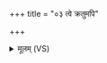 +++
title = "०३ त्वे क्रतुमपि"

+++
<details><summary>मूलम् (VS)</summary>

त्वे क्रतु॒मपि॑ पृञ्चन्ति॒ भूरि॒ द्विर्यदे॒ते त्रिर्भ॑व॒न्त्यूमाः॑।  
स्वा॒दोः स्वादी॑यः स्वा॒दुना॑ सृजा॒ सम॒दः सु मधु॒ मधु॑ना॒भि यो॑धीः ॥
</details>